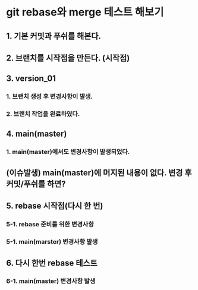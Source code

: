 # git rebase와 merge 테스트 해보기


## 1. 기본 커밋과 푸쉬를 해본다.
## 2. 브랜치를 시작점을 만든다. (시작점)
## 3. version_01
### 1. 브랜치 생성 후 변경사항이 발생.
### 2. 브랜치 작업을 완료하였다.
## 4. main(master)
### 1. main(master)에서도 변경사항이 발생되었다.

## (이슈발생) main(master)에 머지된 내용이 없다. 변경 후 커밋/푸쉬를 하면?
## 5. rebase 시작점(다시 한 번)
### 5-1. rebase 준비를 위한 변경사항

### 5-1. main(marster) 변경사항 발생

## 6. 다시 한번 rebase 테스트
### 6-1. main(master) 변경사항 발생
